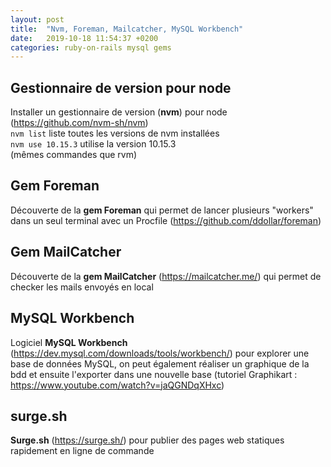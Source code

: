 ```yaml
---
layout: post
title:  "Nvm, Foreman, Mailcatcher, MySQL Workbench"
date:   2019-10-18 11:54:37 +0200
categories: ruby-on-rails mysql gems
---
```

## Gestionnaire de version pour node
Installer un gestionnaire de version (**nvm**) pour node (<https://github.com/nvm-sh/nvm>)  
`nvm list` liste toutes les versions de nvm installées  
`nvm use 10.15.3` utilise la version 10.15.3  
(mêmes commandes que rvm)

## Gem Foreman
Découverte de la **gem Foreman** qui permet de lancer plusieurs "workers" dans un seul terminal avec un Procfile (<https://github.com/ddollar/foreman>)  

## Gem MailCatcher
Découverte de la **gem MailCatcher** (<https://mailcatcher.me/>) qui permet de checker les mails envoyés en local 

## MySQL Workbench
Logiciel **MySQL Workbench** (<https://dev.mysql.com/downloads/tools/workbench/>) pour explorer une base de données MySQL, on peut également réaliser un graphique de la bdd et ensuite l'exporter dans une nouvelle base (tutoriel Graphikart : <https://www.youtube.com/watch?v=jaQGNDqXHxc>)

## surge.sh
**Surge.sh** (<https://surge.sh/>) pour publier des pages web statiques rapidement en ligne de commande
